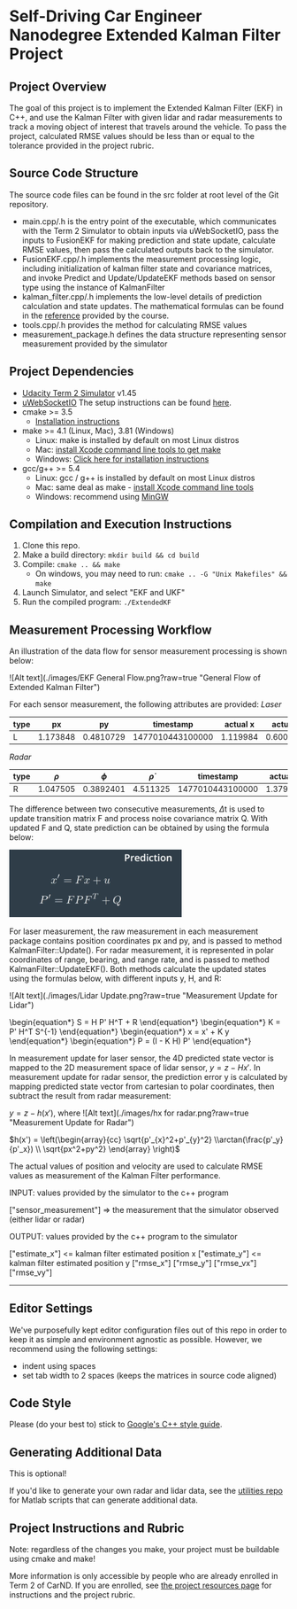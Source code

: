 # Self-Driving Car Engineer Nanodegree Extended Kalman Filter Project

## Project Overview
The goal of this project is to implement the Extended Kalman Filter (EKF) in C++, and use the Kalman Filter with given lidar and radar measurements to track a moving object of interest that travels around the vehicle. To pass the project, calculated RMSE values should be less than or equal to the tolerance provided in the project rubric.

## Source Code Structure
The source code files can be found in the src folder at root level of the Git repository. 
* main.cpp/.h is the entry point of the executable, which communicates with the Term 2 Simulator to obtain inputs via uWebSocketIO, pass the inputs to FusionEKF for making prediction and state update, calculate RMSE values, then pass the calculated outputs back to the simulator.
* FusionEKF.cpp/.h implements the measurement processing logic, including initialization of kalman filter state and covariance matrices, and invoke Predict and Update/UpdateEKF methods based on sensor type using the instance of KalmanFilter
* kalman\_filter.cpp/.h implements the low-level details of prediction calculation and state updates. The mathematical formulas can be found in the [reference](https://s3.amazonaws.com/video.udacity-data.com/topher/2018/June/5b327c11_sensor-fusion-ekf-reference/sensor-fusion-ekf-reference.pdf) provided by the course.
* tools.cpp/.h provides the method for calculating RMSE values
* measurement_package.h defines the data structure representing sensor measurement provided by the simulator


## Project Dependencies

* [Udacity Term 2 Simulator](https://github.com/udacity/self-driving-car-sim/releases) v1.45
* [uWebSocketIO](https://github.com/uWebSockets/uWebSockets) The setup instructions can be found [here](https://classroom.udacity.com/nanodegrees/nd013/parts/edf28735-efc1-4b99-8fbb-ba9c432239c8/modules/49d8fda9-69c7-4f10-aa18-dc3a2d790cbe/lessons/3feb3671-6252-4c25-adf0-e963af4d9d4a/concepts/7dedf53a-324a-4998-aaf4-e30a3f2cef1d).
* cmake >= 3.5
  * [Installation instructions](https://cmake.org/install/)
* make >= 4.1 (Linux, Mac), 3.81 (Windows)
  * Linux: make is installed by default on most Linux distros
  * Mac: [install Xcode command line tools to get make](https://developer.apple.com/xcode/features/)
  * Windows: [Click here for installation instructions](http://gnuwin32.sourceforge.net/packages/make.htm)
* gcc/g++ >= 5.4
  * Linux: gcc / g++ is installed by default on most Linux distros
  * Mac: same deal as make - [install Xcode command line tools](https://developer.apple.com/xcode/features/)
  * Windows: recommend using [MinGW](http://www.mingw.org/) 

## Compilation and Execution Instructions

1. Clone this repo.
2. Make a build directory: `mkdir build && cd build`
3. Compile: `cmake .. && make` 
   * On windows, you may need to run: `cmake .. -G "Unix Makefiles" && make`
4. Launch Simulator, and select "EKF and UKF"
5. Run the compiled program: `./ExtendedKF `

## Measurement Processing Workflow

An illustration of the data flow for sensor measurement processing is shown below:

![Alt text](./images/EKF General Flow.png?raw=true "General Flow of Extended Kalman Filter")

For each sensor measurement, the following attributes are provided:
*Laser*

| type | px | py | timestamp | actual x | actual y | actual vx | actual vy | yaw  | yawrate |
|:---|---|---|---|---|---|---|---|---|---:|
|L	|1.173848 | 0.4810729 | 1477010443100000 | 1.119984 | 0.6002246 | 5.199429 | 0.005389957 | 	0.001036644	| 0.02072960 |

*Radar*

| type | $\rho$ | $\phi$ | $\dot{\rho}$ | timestamp | actual x | actual y | actual vx | actual vy | yaw  | yawrate |
|:---|---|---|---|---|---|---|---|---|---|---:|
|R	|1.047505 |0.3892401 | 4.511325 |1477010443100000 | 1.379955 | 0.6006288 | 5.198979 | 0.01077814 | 	0.002073124	| 0.02763437 |

The difference between two consecutive measurements, $\Delta$t is used to update transition matrix F and process noise covariance matrix Q. With updated F and Q, state prediction can be obtained by using the formula below:

![Alt text](./images/Prediction.png?raw=true "Prediction")

For laser measurement, the raw measurement in each measurement package contains position coordinates px and py, and is passed to method KalmanFilter::Update(). For radar measurement, it is represented in polar coordinates of range, bearing, and range rate, and is passed to method KalmanFilter::UpdateEKF(). Both methods calculate the updated states using the formulas below, with different inputs y, H, and R:

![Alt text](./images/Lidar Update.png?raw=true "Measurement Update for Lidar")

\begin{equation*}
  S = H P' H^T + R
\end{equation*}
\begin{equation*}
  K = P' H^T S^{-1}
\end{equation*}
\begin{equation*}
  x = x' + K y
\end{equation*}
\begin{equation*}
  P = (I - K H) P'
\end{equation*}

In measurement update for laser sensor, the 4D predicted state vector is mapped to the 2D measurement space of lidar sensor, $y = z - Hx'$. In measurement update for radar sensor, the prediction error y is calculated by mapping predicted state vector from cartesian to polar coordinates, then subtract the result from radar measurement: 

$y = z - h(x')$, 
where 
![Alt text](./images/hx for radar.png?raw=true "Measurement Update for Radar")

$h(x') = \left(\begin{array}{cc} \sqrt{p'_{x}^2+p'_{y}^2} \\arctan(\frac{p'_y}{p'_x}) \\ \sqrt{px^2+py^2} \end{array} \right)$

The actual values of position and velocity are used to calculate RMSE values as measurement of the Kalman Filter performance.





INPUT: values provided by the simulator to the c++ program

["sensor_measurement"] => the measurement that the simulator observed (either lidar or radar)


OUTPUT: values provided by the c++ program to the simulator

["estimate_x"] <= kalman filter estimated position x
["estimate_y"] <= kalman filter estimated position y
["rmse_x"]
["rmse_y"]
["rmse_vx"]
["rmse_vy"]

---

## Editor Settings

We've purposefully kept editor configuration files out of this repo in order to
keep it as simple and environment agnostic as possible. However, we recommend
using the following settings:

* indent using spaces
* set tab width to 2 spaces (keeps the matrices in source code aligned)

## Code Style

Please (do your best to) stick to [Google's C++ style guide](https://google.github.io/styleguide/cppguide.html).

## Generating Additional Data

This is optional!

If you'd like to generate your own radar and lidar data, see the
[utilities repo](https://github.com/udacity/CarND-Mercedes-SF-Utilities) for
Matlab scripts that can generate additional data.

## Project Instructions and Rubric

Note: regardless of the changes you make, your project must be buildable using
cmake and make!

More information is only accessible by people who are already enrolled in Term 2
of CarND. If you are enrolled, see [the project resources page](https://classroom.udacity.com/nanodegrees/nd013/parts/40f38239-66b6-46ec-ae68-03afd8a601c8/modules/0949fca6-b379-42af-a919-ee50aa304e6a/lessons/f758c44c-5e40-4e01-93b5-1a82aa4e044f/concepts/382ebfd6-1d55-4487-84a5-b6a5a4ba1e47)
for instructions and the project rubric.




